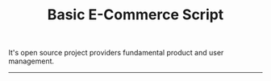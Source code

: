 <h1 align="center"> Basic E-Commerce Script </h1> <br>
<p align="center">

It's open source project providers fundamental product and user management. 

---

</p>

